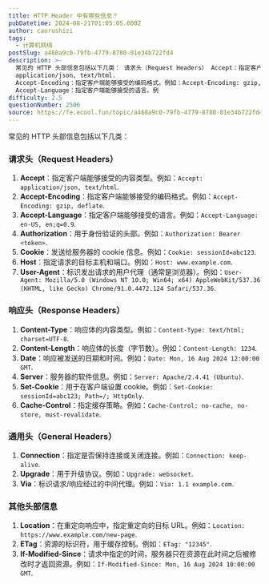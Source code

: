 ```yaml
---
title: HTTP Header 中有哪些信息？
pubDatetime: 2024-08-21T01:05:05.000Z
author: caorushizi
tags:
  - 计算机网络
postSlug: a468a9c0-79fb-4779-8780-01e34b722fd4
description: >-
  常见的 HTTP 头部信息包括以下几类： 请求头（Request Headers） Accept：指定客户端能够接受的内容类型。例如：Accept:
  application/json, text/html.
  Accept-Encoding：指定客户端能够接受的编码格式。例如：Accept-Encoding: gzip, deflate.
  Accept-Language：指定客户端能够接受的语言。例
difficulty: 2.5
questionNumber: 2506
source: https://fe.ecool.fun/topic/a468a9c0-79fb-4779-8780-01e34b722fd4
---
```


常见的 HTTP 头部信息包括以下几类：

### 请求头（Request Headers）

1. **Accept**：指定客户端能够接受的内容类型。例如：`Accept: application/json, text/html`.
2. **Accept-Encoding**：指定客户端能够接受的编码格式。例如：`Accept-Encoding: gzip, deflate`.
3. **Accept-Language**：指定客户端能够接受的语言。例如：`Accept-Language: en-US, en;q=0.9`.
4. **Authorization**：用于身份验证的头部。例如：`Authorization: Bearer <token>`.
5. **Cookie**：发送给服务器的 cookie 信息。例如：`Cookie: sessionId=abc123`.
6. **Host**：指定请求的目标主机和端口。例如：`Host: www.example.com`.
7. **User-Agent**：标识发出请求的用户代理（通常是浏览器）。例如：`User-Agent: Mozilla/5.0 (Windows NT 10.0; Win64; x64) AppleWebKit/537.36 (KHTML, like Gecko) Chrome/91.0.4472.124 Safari/537.36`.

### 响应头（Response Headers）

1. **Content-Type**：响应体的内容类型。例如：`Content-Type: text/html; charset=UTF-8`.
2. **Content-Length**：响应体的长度（字节数）。例如：`Content-Length: 1234`.
3. **Date**：响应被发送的日期和时间。例如：`Date: Mon, 16 Aug 2024 12:00:00 GMT`.
4. **Server**：服务器的软件信息。例如：`Server: Apache/2.4.41 (Ubuntu)`.
5. **Set-Cookie**：用于在客户端设置 cookie。例如：`Set-Cookie: sessionId=abc123; Path=/; HttpOnly`.
6. **Cache-Control**：指定缓存策略。例如：`Cache-Control: no-cache, no-store, must-revalidate`.

### 通用头（General Headers）

1. **Connection**：指定是否保持连接或关闭连接。例如：`Connection: keep-alive`.
2. **Upgrade**：用于升级协议。例如：`Upgrade: websocket`.
3. **Via**：标识请求/响应经过的中间代理。例如：`Via: 1.1 example.com`.

### 其他头部信息

1. **Location**：在重定向响应中，指定重定向的目标 URL。例如：`Location: https://www.example.com/new-page`.
2. **ETag**：资源的标识符，用于缓存控制。例如：`ETag: "12345"`.
3. **If-Modified-Since**：请求中指定的时间，服务器只在资源在此时间之后被修改时才返回资源。例如：`If-Modified-Since: Mon, 16 Aug 2024 10:00:00 GMT`.
